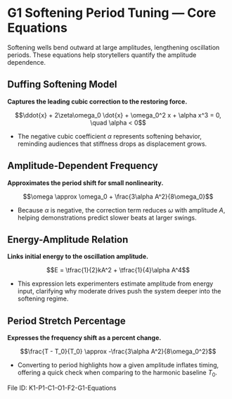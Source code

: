 # G1 Softening Period Tuning — Core Equations

Softening wells bend outward at large amplitudes, lengthening oscillation periods. These equations help storytellers quantify the amplitude dependence.

## Duffing Softening Model
**Captures the leading cubic correction to the restoring force.**

$$\ddot{x} + 2\zeta\omega_0 \dot{x} + \omega_0^2 x + \alpha x^3 = 0, \quad \alpha < 0$$

- The negative cubic coefficient $\alpha$ represents softening behavior, reminding audiences that stiffness drops as displacement grows.

## Amplitude-Dependent Frequency
**Approximates the period shift for small nonlinearity.**

$$\omega \approx \omega_0 + \frac{3\alpha A^2}{8\omega_0}$$

- Because $\alpha$ is negative, the correction term reduces $\omega$ with amplitude $A$, helping demonstrations predict slower beats at larger swings.

## Energy-Amplitude Relation
**Links initial energy to the oscillation amplitude.**

$$E = \tfrac{1}{2}kA^2 + \tfrac{1}{4}\alpha A^4$$

- This expression lets experimenters estimate amplitude from energy input, clarifying why moderate drives push the system deeper into the softening regime.

## Period Stretch Percentage
**Expresses the frequency shift as a percent change.**

$$\frac{T - T_0}{T_0} \approx -\frac{3\alpha A^2}{8\omega_0^2}$$

- Converting to period highlights how a given amplitude inflates timing, offering a quick check when comparing to the harmonic baseline $T_0$.

File ID: K1-P1-C1-O1-F2-G1-Equations
